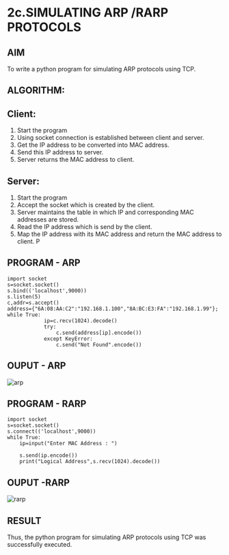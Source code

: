 # 2c.SIMULATING ARP /RARP PROTOCOLS
## AIM
To write a python program for simulating ARP protocols using TCP.
## ALGORITHM:
## Client:
1. Start the program
2. Using socket connection is established between client and server.
3. Get the IP address to be converted into MAC address.
4. Send this IP address to server.
5. Server returns the MAC address to client.
## Server:
1. Start the program
2. Accept the socket which is created by the client.
3. Server maintains the table in which IP and corresponding MAC addresses are
stored.
4. Read the IP address which is send by the client.
5. Map the IP address with its MAC address and return the MAC address to client.
P
## PROGRAM - ARP
```
import socket 
s=socket.socket() 
s.bind(('localhost',9000)) 
s.listen(5) 
c,addr=s.accept() 
address={"6A:08:AA:C2":"192.168.1.100","8A:BC:E3:FA":"192.168.1.99"}; 
while True: 
            ip=c.recv(1024).decode() 
            try: 
                c.send(address[ip].encode()) 
            except KeyError: 
                c.send("Not Found".encode())
```
## OUPUT - ARP
![arp](https://github.com/Yuvazay/2c.ARP_RARP_PROTOCOLS/assets/151486377/a57d826f-e992-4b8b-bab2-999a97547709)

## PROGRAM - RARP
```
import socket 
s=socket.socket() 
s.connect(('localhost',9000)) 
while True: 
    ip=input("Enter MAC Address : ") 
  
    s.send(ip.encode()) 
    print("Logical Address",s.recv(1024).decode())
```
## OUPUT -RARP
![rarp](https://github.com/Yuvazay/2c.ARP_RARP_PROTOCOLS/assets/151486377/79708e96-5372-42d1-932b-d23c28ba1f5d)

## RESULT
Thus, the python program for simulating ARP protocols using TCP was successfully 
executed.
